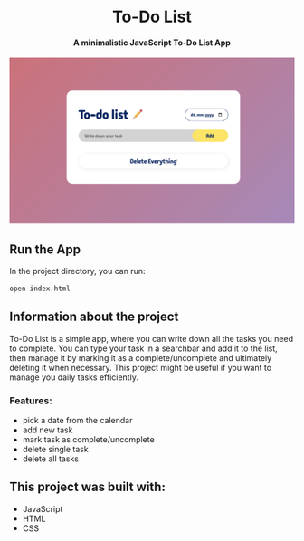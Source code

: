 <h1 align="center">
<br>
To-Do List
<br>
</h1>
<h4 align="center">A minimalistic JavaScript To-Do List App</h4>

![screenshot](./images/to-do-list.png)

## Run the App

In the project directory, you can run: 
```sh
open index.html
```

## Information about the project

To-Do List is a simple app, where you can write down all the tasks you need to complete. You can type your task in a searchbar and add it to the list, then manage it by marking it as a complete/uncomplete and ultimately deleting it when necessary. This project might be useful if you want to manage you daily tasks efficiently.

###  Features: 
* pick a date from the calendar
* add new task
* mark task as complete/uncomplete
* delete single task
* delete all tasks

## This project was built with:
* JavaScript
* HTML
* CSS
